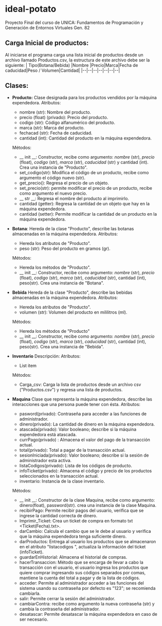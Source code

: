# ideal-potato
Proyecto Final del curso de UNICA: Fundamentos de Programación y Generación de Entornos Virtuales Gen. 82

## **Carga Inicial de productos:**

Al iniciarse el programa carga una lista inicial de productos desde un archivo llamado Productos.csv, la estructura de este archivo debe ser la siguiente:
| Tipo(Botana/Bebida) |Nombre |Precio|Marca|Fecha de caducidad|Peso / Volumen|Cantidad|
|--|--|--|--|--|--|--|


## **Clases:**

 - **Producto:**
	Clase designada para los productos vendidos por la máquina expendedora.
	Atributos:
	 - nombre (str): Nombre del producto.
	 - precio (float) (privado): Precio del producto. 
	 - codigo (str): Código alfanumérico del producto.
	 - marca (str): Marca del producto.
	 - fechacad (str): Fecha de caducidad.
	 - cantidad (int): Cantidad del producto en la máquina expendedora.

	Métodos:
	 - __ init __: Constructor, recibe como argumento:
	 *nombre* (str), *precio* (float), *codigo* (str), *marca* (str), *caducidad* (str) y  cantidad (int). 
	 Crea una instancia de "Producto".
	 - set_codigo(str): Modifica el código de un producto, recibe como argumento el código nuevo (str).
	 - get_precio(): Regresa el precio de un objeto.
	 - set_precio(str): permite modificar el precio de un producto, recibe como argumento el nuevo precio. 
	 - __ str __: Regresa el nombre del producto al imprimirlo. 
	 - cantidad (getter): Regresa la cantidad de un objeto que hay en la máquina expendedora.
	 - cantidad (setter): Permite modificar la cantidad de un producto en la máquina expendedora.

 - **Botana**:
 Hereda de la clase "Producto", describe las botanas almacenadas en la máquina expendedora.
 Atributos:
	 - Hereda los atributos de "Producto".
	 - peso (str): Peso del producto en gramos (gr).

	Métodos:
	 - Hereda los métodos de  "Producto".
	 - __ init __: Constructor, recibe como argumento:
	 *nombre* (str), *precio* (float), *codigo* (str), *marca* (str), *caducidad* (str),  cantidad (int), peso(str).
	 Crea una instancia de "Botana".
 - **Bebida**
 Hereda de la clase "Producto", describe las bebidas almacenadas en la máquina expendedora.
 Atributos:
	 - Hereda los atributos de "Producto".
	 - volumen (str): Volumen del producto en mililitros (ml).

	Métodos:
	 - Hereda los métodos de  "Producto"
	 - __ init __: Constructor, recibe como argumento:
	 *nombre* (str), *precio* (float), *codigo* (str), *marca* (str), *caducidad* (str),  cantidad (int), peso(str).
	 Crea una instancia de "Bebida".

 - **Inventario**
 Descripción:
 Atributos:
	 - List item

	Métodos:

	- Carga_csv: Carga la lista de productos desde un archivo csv ("Productos.csv") y regresa una lista de productos.

 - **Maquina**
 Clase que representa la máquina expendedora, describe las interacciones que una persona puede tener con ésta.
 Atributos:
	 - pasword(privado): Contraseña para acceder a las funciones de administrador.
	 - dinero(privado): La cantidad de dinero en la máquina expendedora.
	 - atascada(privado): Valor booleano; describe si la máquina expendedora está atascada.
	 - currPago(privado) : Almacena el valor del pago de la transacción actual.
	 - total(privado): Total a pagar de la transacción actual.
	 - sesionIniciada(privado): Valor booleano; describe si la sesión de administrador esta activa.
	 - listaCodigos(privado): Lista de los códigos de producto.
	 - infoTicket(privado): Almacena el código y precio de los productos seleccionados en la transacción actual.
	 - inventario: Instancia de la clase inventario.

	Métodos:
	- __ init __: Constructor de la clase Maquina, recibe como argumento: 
	 dinero(float), password(str). crea una instancia de la clase Maquina.
	- recibirPago: Permite recibir pagos del usuario, verifica que se ingrese la cantidad correcta de dinero.
	- Imprimir_Ticket: Crea un ticket de compra en formato txt <Ticket(Fecha).txt>.
	- darCambio: Calcula el cambio que se le debe al usuario y verifica que la máquina expendedora tenga suficiente dinero.
	- darProductos: Entrega al usuario los productos que se almacenaron en el atributo "listacodigos ", actualiza la información del ticket (infoTicket).
	- guardarEnHistorial: Almacena el historial de compras.
	- hacerTransaccion: Método que se encarga de llevar a cabo la transacción con el usuario, el usuario ingresa los productos que quiere comprar ingresando sus códigos separados por comas, mantiene la cuenta del total a pagar y de la lista de códigos.
	- acceder: Permite al administrador acceder a las funciones del sistema usando su contraseña por defecto es "123"; se recomienda cambiarla.
	- salir: Permite cerrar la sesión del administrador.
	- cambiarContra: recibe como argumento la nueva contraseña (str) y cambia la contraseña del administrador.
	- desatascar: Permite desatascar la máquina expendedora en caso de ser necesario.
	

	
	
